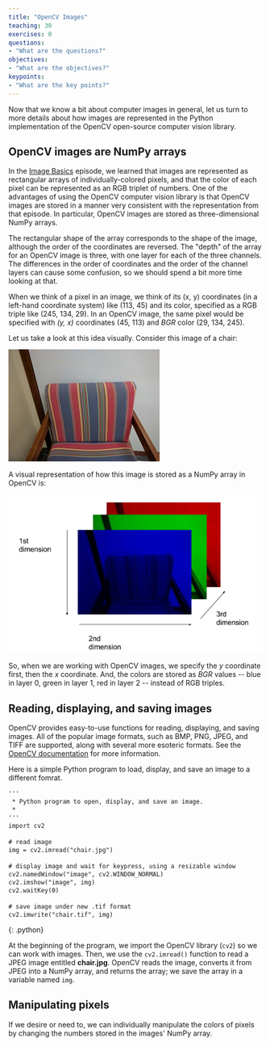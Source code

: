 ```yaml
---
title: "OpenCV Images"
teaching: 30
exercises: 0
questions:
- "What are the questions?"
objectives:
- "What are the objectives?"
keypoints:
- "What are the key points?"
---
```


Now that we know a bit about computer images in general, let us turn to more
details about how images are represented in the Python implementation of the
OpenCV open-source computer vision library.

## OpenCV images are NumPy arrays

In the [Image Basics]({{page.root}}/01-image-basics) episode, we learned that
images are represented as rectangular arrays of individually-colored pixels,
and that the color of each pixel can be represented as an RGB triplet of 
numbers. One of the advantages of using the OpenCV computer vision library
is that OpenCV images are stored in a manner very consistent with the 
representation from that episode. In particular, OpenCV images are stored as 
three-dimensional NumPy arrays. 

The rectangular shape of the array corresponds to the shape of the image, 
although the order of the coordinates are reversed. The "depth" of the array
for an OpenCV image is three, with one layer for each of the three channels.
The differences in the order of coordinates and the order of the channel 
layers can cause some confusion, so we should spend a bit more time looking
at that.

When we think of a pixel in an image, we think of its (x, y) coordinates (in a
left-hand coordinate system) like (113, 45) and its color, specified as a RGB 
triple like (245, 134, 29). In an OpenCV image, the same pixel would be 
specified with *(y, x)* coordinates (45, 113) and *BGR* color (29, 134, 245). 

Let us take a look at this idea visually. Consider this image of a chair:

![Chair image](../fig/02-chair-orig.jpg)

A visual representation of how this image is stored as a NumPy array in OpenCV
is:

![Chair layers](../fig/02-chair-layers.png)

So, when we are working with OpenCV images, we specify the *y* coordinate 
first, then the *x* coordinate. And, the colors are stored as *BGR* 
values -- blue in layer 0, green in layer 1, red in layer 2 -- instead
of RGB triples.

## Reading, displaying, and saving images

OpenCV provides easy-to-use functions for reading, displaying, and saving 
images. All of the popular image formats, such as BMP, PNG, JPEG, and TIFF
are supported, along with several more esoteric formats. See the 
[OpenCV documentation](http://opencv.org/documentation.html)
for more information.

Here is a simple Python program to load, display, and save an image to a 
different fomrat.

~~~
'''
 * Python program to open, display, and save an image.
 *
'''
import cv2

# read image 
img = cv2.imread("chair.jpg")

# display image and wait for keypress, using a resizable window
cv2.namedWindow("image", cv2.WINDOW_NORMAL)
cv2.imshow("image", img)
cv2.waitKey(0)

# save image under new .tif format
cv2.imwrite("chair.tif", img)
~~~
{: .python}

At the beginning of the program, we import the OpenCV library (`cv2`) so 
we can work with images. Then, we use the `cv2.imread()` function to read
a JPEG image entitled **chair.jpg**. OpenCV reads the image, converts it from
JPEG into a NumPy array, and returns the array; we save the array in a variable
named `img`.



## Manipulating pixels

If we desire or need to, we can individually manipulate the colors of pixels
by changing the numbers stored in the images' NumPy array. 
